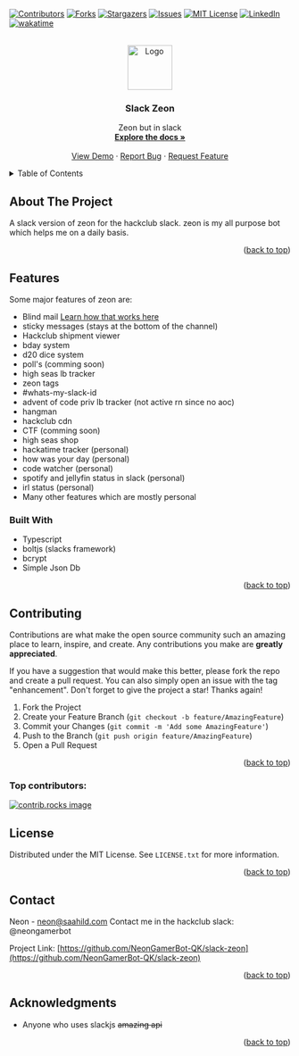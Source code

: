 <!-- INSERTED BY ZEON! -->

<!-- Improved compatibility of back to top link: See: https://github.com/othneildrew/Best-README-Template/pull/73 -->

<a id="readme-top"></a>

<!--
*** Thanks for checking out the Best-README-Template. If you have a suggestion
*** that would make this better, please fork the repo and create a pull request
*** or simply open an issue with the tag "enhancement".
*** Don't forget to give the project a star!
*** Thanks again! Now go create something AMAZING! :D
-->

<!-- PROJECT SHIELDS -->
<!--
*** I'm using markdown "reference style" links for readability.
*** Reference links are enclosed in brackets [ ] instead of parentheses ( ).
*** See the bottom of this document for the declaration of the reference variables
*** for contributors-url, forks-url, etc. This is an optional, concise syntax you may use.
*** https://www.markdownguide.org/basic-syntax/#reference-style-links
-->

[![Contributors][contributors-shield]][contributors-url]
[![Forks][forks-shield]][forks-url]
[![Stargazers][stars-shield]][stars-url]
[![Issues][issues-shield]][issues-url]
[![MIT License][license-shield]][license-url]
[![LinkedIn][linkedin-shield]][linkedin-url]
[![wakatime](https://wakatime.com/badge/user/018eed1d-6093-4f51-9fca-7863b7a1ac97/project/a366aefa-2195-49ea-aa9a-2efc52ed93b0.svg)](https://wakatime.com/badge/user/018eed1d-6093-4f51-9fca-7863b7a1ac97/project/a366aefa-2195-49ea-aa9a-2efc52ed93b0)

<!-- PROJECT LOGO -->
<br />
<div align="center">
  <a href="https://github.com/NeonGamerBot-QK/slack-zeon">
    <img src="https://saahild.com/zeon/zeonspfp.png" alt="Logo" width="80" height="80">
  </a>

<h3 align="center">Slack Zeon</h3>

  <p align="center">
    Zeon but in slack
    <br />
    <a href="https://github.com/NeonGamerBot-QK/slack-zeon"><strong>Explore the docs »</strong></a>
    <br />
    <br />
    <a href="https://github.com/NeonGamerBot-QK/slack-zeon">View Demo</a>
    ·
    <a href="https://github.com/NeonGamerBot-QK/slack-zeon/issues/new?labels=bug&template=bug-report---.md">Report Bug</a>
    ·
    <a href="https://github.com/NeonGamerBot-QK/slack-zeon/issues/new?labels=enhancement&template=feature-request---.md">Request Feature</a>
  </p>
</div>

<!-- TABLE OF CONTENTS -->
<details>
  <summary>Table of Contents</summary>
  <ol>
    <li>
      <a href="#about-the-project">About The Project</a>
      <ul>
        <li><a href="#built-with">Built With</a></li>
      </ul>
    </li>
    <li>
      <a href="#getting-started">Getting Started</a>
      <ul>
        <li><a href="#prerequisites">Prerequisites</a></li>
        <li><a href="#installation">Installation</a></li>
      </ul>
    </li>
    <!-- <li><a href="#usage">Usage</a></li> -->
    <li><a href="#features">Features</a></li>
    <li><a href="#contributing">Contributing</a></li>
    <li><a href="#license">License</a></li>
    <li><a href="#contact">Contact</a></li>
    <li><a href="#acknowledgments">Acknowledgments</a></li>
  </ol>
</details>

<!-- ABOUT THE PROJECT -->

## About The Project

A slack version of zeon for the hackclub slack. zeon is my all purpose bot which helps me on a daily basis.

<p align="right">(<a href="#readme-top">back to top</a>)</p>

## Features

Some major features of zeon are:

- Blind mail [Learn how that works here](./docs/HOW_BLIND_MAIL_WORKS.md)
- sticky messages (stays at the bottom of the channel)
- Hackclub shipment viewer
- bday system
- d20 dice system
- poll's (comming soon)
- high seas lb tracker
- zeon tags
- #whats-my-slack-id
- advent of code priv lb tracker (not active rn since no aoc)
- hangman
- hackclub cdn
- CTF (comming soon)
- high seas shop
- hackatime tracker (personal)
- how was your day (personal)
- code watcher (personal)
- spotify and jellyfin status in slack (personal)
- irl status (personal)
- Many other features which are mostly personal

### Built With

- Typescript
- boltjs (slacks framework)
- bcrypt
- Simple Json Db
<p align="right">(<a href="#readme-top">back to top</a>)</p>

<!-- CONTRIBUTING -->

## Contributing

Contributions are what make the open source community such an amazing place to learn, inspire, and create. Any contributions you make are **greatly appreciated**.

If you have a suggestion that would make this better, please fork the repo and create a pull request. You can also simply open an issue with the tag "enhancement".
Don't forget to give the project a star! Thanks again!

1. Fork the Project
2. Create your Feature Branch (`git checkout -b feature/AmazingFeature`)
3. Commit your Changes (`git commit -m 'Add some AmazingFeature'`)
4. Push to the Branch (`git push origin feature/AmazingFeature`)
5. Open a Pull Request

<p align="right">(<a href="#readme-top">back to top</a>)</p>

### Top contributors:

<a href="https://github.com/NeonGamerBot-QK/slack-zeon/graphs/contributors">
  <img src="https://contrib.rocks/image?repo=NeonGamerBot-QK/slack-zeon" alt="contrib.rocks image" />
</a>

<!-- LICENSE -->

## License

Distributed under the MIT License. See `LICENSE.txt` for more information.

<p align="right">(<a href="#readme-top">back to top</a>)</p>

<!-- CONTACT -->

## Contact

Neon - neon@saahild.com
Contact me in the hackclub slack: @neongamerbot

Project Link: [https://github.com/NeonGamerBot-QK/slack-zeon](https://github.com/NeonGamerBot-QK/slack-zeon)

<p align="right">(<a href="#readme-top">back to top</a>)</p>

<!-- ACKNOWLEDGMENTS -->

## Acknowledgments

- Anyone who uses slackjs ~~amazing api~~

<p align="right">(<a href="#readme-top">back to top</a>)</p>

<!-- MARKDOWN LINKS & IMAGES -->
<!-- https://www.markdownguide.org/basic-syntax/#reference-style-links -->

[contributors-shield]: https://img.shields.io/github/contributors/NeonGamerBot-QK/slack-zeon.svg?style=for-the-badge
[contributors-url]: https://github.com/NeonGamerBot-QK/slack-zeon/graphs/contributors
[forks-shield]: https://img.shields.io/github/forks/NeonGamerBot-QK/slack-zeon.svg?style=for-the-badge
[forks-url]: https://github.com/NeonGamerBot-QK/slack-zeon/network/members
[stars-shield]: https://img.shields.io/github/stars/NeonGamerBot-QK/slack-zeon.svg?style=for-the-badge
[stars-url]: https://github.com/NeonGamerBot-QK/slack-zeon/stargazers
[issues-shield]: https://img.shields.io/github/issues/NeonGamerBot-QK/slack-zeon.svg?style=for-the-badge
[issues-url]: https://github.com/NeonGamerBot-QK/slack-zeon/issues
[license-shield]: https://img.shields.io/github/license/NeonGamerBot-QK/slack-zeon.svg?style=for-the-badge
[license-url]: https://github.com/NeonGamerBot-QK/slack-zeon/blob/master/LICENSE.txt
[linkedin-shield]: https://img.shields.io/badge/-LinkedIn-black.svg?style=for-the-badge&logo=linkedin&colorB=555
[linkedin-url]: https://linkedin.com/in/linkedin_username
[product-screenshot]: images/screenshot.png
[Next.js]: https://img.shields.io/badge/next.js-000000?style=for-the-badge&logo=nextdotjs&logoColor=white
[Next-url]: https://nextjs.org/
[React.js]: https://img.shields.io/badge/React-20232A?style=for-the-badge&logo=react&logoColor=61DAFB
[React-url]: https://reactjs.org/
[Vue.js]: https://img.shields.io/badge/Vue.js-35495E?style=for-the-badge&logo=vuedotjs&logoColor=4FC08D
[Vue-url]: https://vuejs.org/
[Angular.io]: https://img.shields.io/badge/Angular-DD0031?style=for-the-badge&logo=angular&logoColor=white
[Angular-url]: https://angular.io/
[Svelte.dev]: https://img.shields.io/badge/Svelte-4A4A55?style=for-the-badge&logo=svelte&logoColor=FF3E00
[Svelte-url]: https://svelte.dev/
[Laravel.com]: https://img.shields.io/badge/Laravel-FF2D20?style=for-the-badge&logo=laravel&logoColor=white
[Laravel-url]: https://laravel.com
[Bootstrap.com]: https://img.shields.io/badge/Bootstrap-563D7C?style=for-the-badge&logo=bootstrap&logoColor=white
[Bootstrap-url]: https://getbootstrap.com
[JQuery.com]: https://img.shields.io/badge/jQuery-0769AD?style=for-the-badge&logo=jquery&logoColor=white
[JQuery-url]: https://jquery.com
